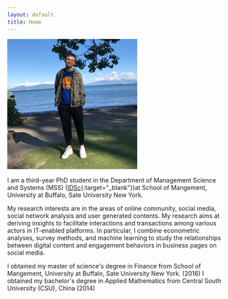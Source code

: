 ```yaml
---
layout: default
title: Home
---
```


<img src="image/picture.jpg" alt="alt text" width="300px" height="300px">

I am a third-year PhD student in the Department of Management Science and Systems (MSS) ([IDSc](http://mgt.buffalo.edu/degree-programs/phd-in-management/science-systems/current-students.html){:target="_blank"})at School of Mangement, University at Buffalo, Sate University New York.

My research interests are in the areas of online community, social media, social network analysis and user generated contents. My research aims at deriving insights to facilitate interactions and transactions among various actors in IT-enabled platforms. In particular, I combine econometric analyses, survey methods, and machine learning to study the relationships between digital content and engagement behaviors in business pages on social media.

I obtained my master of science's degree in Finance from School of Mangement, University at Buffalo, Sate University New York. (2016) 
I obtained my bachelor's degree in Applied Mathematics from Central South University (CSU), China (2014)

